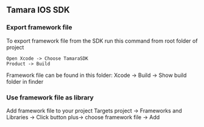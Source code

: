 ## Tamara IOS SDK
### Export framework file
To export framework file from the SDK run this command from root folder of project
```
Open Xcode -> Choose TamaraSDK
Product -> Build
```

Framework file can be found in this folder: 
Xcode -> Build -> Show build folder in finder

### Use framework file as library
Add framework file to your project
Targets project -> Frameworks and Libraries -> Click button plus-> choose framework file -> Add
 